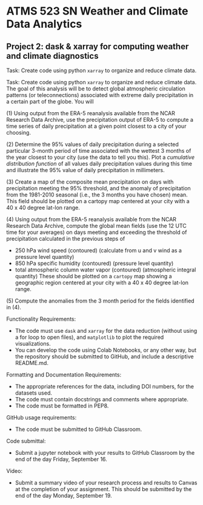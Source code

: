 # ATMS 523 SN Weather and Climate Data Analytics
## Project 2: dask & xarray for computing weather and climate diagnostics

Task:
Create code using python `xarray` to organize and reduce climate data.

Task:
Create code using python `xarray` to organize and reduce climate data.  The goal of this analysis will be to detect global atmospheric circulation patterns (or teleconnections) associated with extreme daily precipitation in a certain part of the globe. You will 

(1) Using output from the ERA-5 reanalysis available from the NCAR Research Data Archive, use the precipitation output of ERA-5 to compute a time series of daily precipitation at a given point closest to a city of your choosing.

(2) Determine the 95% values of daily precipitation during a selected particular 3-month period of time associated with the wettest 3 months of the year closest to your city (use the data to tell you this).  Plot a *cumulative distribution function* of all values daily precipitation values during this time and illustrate the 95% value of daily precipitation in millimeters.

(3) Create a map of the composite mean precipitation on days with precipitation meeting the 95% threshold, and the anomaly of precipitation from the 1981-2010 seasonal (i.e., the 3 months you have chosen) mean. This field should be plotted on a cartopy map centered at your city with a 40 x 40 degree lat-lon range.

(4) Using output from the ERA-5 reanalysis available from the NCAR Research Data Archive, compute the global mean fields (use the 12 UTC time for your averages) on days meeting and exceeding the threshold of precipitation calculated in the previous steps of 
- 250 hPa wind speed (contoured) (calculate from u and v wind as a pressure level quantity)
- 850 hPa specific humidity (contoured) (pressure level quantity)
- total atmospheric column water vapor (contoured) (atmospheric integral quantity)
These should be plotted on a `cartopy` map showing a geographic region centered at your city with a 40 x 40 degree lat-lon range.

(5) Compute the anomalies from the 3 month period for the fields identified in (4).

Functionality Requirements:
* The code must use `dask` and `xarray` for the data reduction (without using a for loop to open files), and `matplotlib` to plot the required visualizations.
* You can develop the code using Colab Notebooks, or any other way, but the repository should be submitted to GitHub, and include a descriptive README.md.

Formatting and Documentation Requirements:
* The appropriate references for the data, including DOI numbers, for the datasets used.  
* The code must contain docstrings and comments where appropriate.
* The code must be formatted in PEP8.

GitHub usage requirements:
* The code must be submitted to GitHub Classroom.  

Code submittal:
* Submit a jupyter notebook with your results to GitHub Classroom by the end of the day Friday, September 16.

Video:
* Submit a summary video of your research process and results to Canvas at the completion of your assignment.  This should be submitted by the end of the day Monday, September 19.
